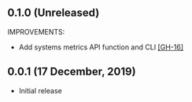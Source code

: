 ## 0.1.0 (Unreleased)

IMPROVEMENTS:
 * Add systems metrics API function and CLI [[GH-16]](https://github.com/jrasell/chemtrail/pull/16)

## 0.0.1 (17 December, 2019)

 * Initial release
